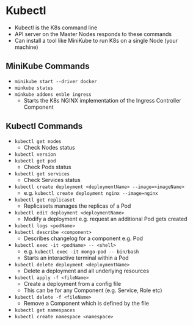 # Kubectl

- Kubectl is the K8s command line
- API server on the Master Nodes responds to these commands
- Can install a tool like MiniKube to run K8s on a single Node (your machine)

## MiniKube Commands

- `minikube start --driver docker`
- `minkube status`
- `minkube addons enble ingress`
  - Starts the K8s NGINX implementation of the Ingress Controller Component

## Kubectl Commands

- `kubectl get nodes`
  - Check Nodes status
- `kubectl version`
- `kubectl get pod`
  - Check Pods status
- `kubectl get services`
  - Check Services status
- `kubectl create deployment <deploymentName> --image=<imageName>`
  - e.g. `kubectl create deployment nginx --image=nginx`
- `kubectl get replicaset`
  - Replicasets manages the replicas of a Pod
- `kubectl edit deployment <deploymentName>`
  - Modify a deployment e.g. request an additional Pod gets created
- `kubectl logs <podName>`
- `kubectl describe <component>`
  - Describes changelog for a component e.g. Pod
- `kubectl exec -it <podName> -- <shell>`
  - e.g. `kubectl exec -it mongo-pod -- bin/bash`
  - Starts an interactive terminal within a Pod
- `kubectl delete deployment <deploymentName>`
  - Delete a deployment and all underlying resources
- `kubectl apply -f <fileName>`
  - Create a deployment from a config file
  - This can be for any Component (e.g. Service, Role etc)
- `kubectl delete -f <fileName>`
  - Remove a Component which is defined by the file
- `kubectl get namespaces`
- `kubectl create namespace <namespace>`
